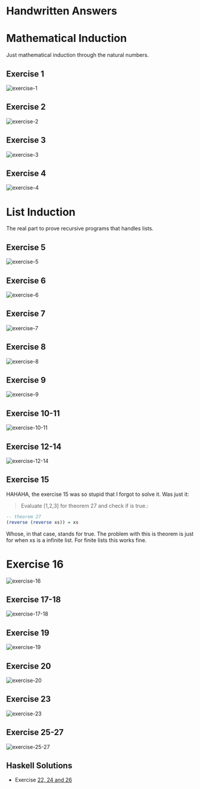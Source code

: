 # Handwritten Answers

# Mathematical Induction
Just mathematical induction through the natural numbers.

## Exercise 1
![exercise-1](exercise_01.jpg)
## Exercise 2
![exercise-2](exercise_02.jpg)
## Exercise 3
![exercise-3](exercise_03.jpg)
## Exercise 4
![exercise-4](exercise_04.jpg)

# List Induction
The real part to prove recursive programs that handles lists.

## Exercise 5
![exercise-5](exercise_05.jpg)

## Exercise 6
![exercise-6](exercise_06.jpg)

## Exercise 7
![exercise-7](exercise_07.jpg)

## Exercise 8
![exercise-8](exercise_08.jpg)

## Exercise 9
![exercise-9](exercise_09.jpg)

## Exercise 10-11
![exercise-10-11](exercise_10-11.jpg)

## Exercise 12-14
![exercise-12-14](exercise_12-14.jpg)

## Exercise 15
HAHAHA, the exercise 15 was so stupid that I forgot to solve it.
Was just it:
> Evaluate [1,2,3] for theorem 27 and check if is true.:

```haskell
-- theorem 27
(reverse (reverse xs)) = xs
```

Whose, in that case, stands for true.
The problem with this is theorem is just for
when xs is a infinite list. For finite lists this works fine.

# Exercise 16
![exercise-16](exercise_16.jpg)

## Exercise 17-18
![exercise-17-18](exercise_17-18.jpg)

## Exercise 19
![exercise-19](exercise_10.jpg)

## Exercise 20
![exercise-20](exercise_20.jpg)

## Exercise 23
![exercise-23](exercise_23.jpg)

## Exercise 25-27
![exercise-25-27](exercise_25-27.jpg)


## Haskell Solutions

* Exercise [22, 24 and 26](exercises.hs)
